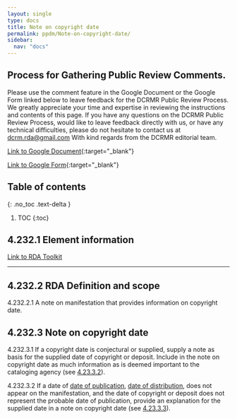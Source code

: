 ```yaml
---
layout: single
type: docs
title: Note on copyright date
permalink: ppdm/Note-on-copyright-date/
sidebar:
  nav: "docs"
---
```


## Process for Gathering Public Review Comments.
Please use the comment feature in the Google Document or the Google Form linked below to leave feedback for the DCRMR Public Review Process.  We greatly appreciate your time and expertise in reviewing the instructions and contents of this page.  If you have any questions on the DCRMR Public Review Process, would like to leave feedback directly with us, or have any technical difficulties, please do not hesitate to contact us at dcrm.rda@gmail.com  With kind regards from the DCRMR editorial team.

[Link to Google Document](https://docs.google.com/document/d/1Zjx8M0mmyyuOUqDmNBF01Rfa3wr4-7rOpnZTm5tRSFM/edit){:target="_blank"}

[Link to Google Form](https://docs.google.com/forms/d/e/1FAIpQLSdNtJkbY1mngdTcvCoB7zZcpaIuuKHvlbyiidP-QunDy14VcQ/viewform){:target="_blank"}

## Table of contents
{: .no_toc .text-delta }

1. TOC
{:toc}

## 4.232.1 Element information

[Link to RDA Toolkit](https://beta.rdatoolkit.org/Content/Index?externalId=en-US_ala-ecaba0d1-b8ef-3549-9e6e-29685004e392)

---

## 4.232.2 RDA Definition and scope

<a name="4.232.2.1">4.232.2.1</a> A note on manifestation that provides information on copyright date.

## 4.232.3 Note on copyright date 

<a name="4.232.3.1">4.232.3.1</a> If a copyright date is conjectural or supplied, supply a note as basis for the supplied date of copyright or deposit.  Include in the note on copyright date as much information as is deemed important to the cataloging agency (see [4.23.3.2](/DCRMR/ppdm/Copyright-date/#4.23.3.2)).

<a name="4.232.3.2">4.232.3.2</a> If a date of [date of publication](/DCRMR/ppdm/Date-of-publication/), [date of distribution](/DCRMR/ppdm/Date-of-publication/), does not appear on the manifestation, and the date of copyright or deposit does not represent the probable date of publication, provide an explanation for the supplied date in a note on copyright date (see [4.23.3.3](/DCRMR/ppdm/Copyright-date/#4.23.3.3)).